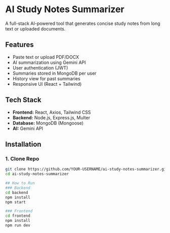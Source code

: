 # AI Study Notes Summarizer

A full-stack AI-powered tool that generates concise study notes from long text or uploaded documents.

## Features
- Paste text or upload PDF/DOCX
- AI summarization using Gemini API
- User authentication (JWT)
- Summaries stored in MongoDB per user
- History view for past summaries
- Responsive UI (React + Tailwind)

## Tech Stack
- **Frontend:** React, Axios, Tailwind CSS
- **Backend:** Node.js, Express.js, Multer
- **Database:** MongoDB (Mongoose)
- **AI:** Gemini API

## Installation

### 1. Clone Repo
```bash
git clone https://github.com/YOUR-USERNAME/ai-study-notes-summarizer.git
cd ai-study-notes-summarizer

## How to Run
### Backend
cd backend  
npm install  
npm start  

### Frontend
cd frontend  
npm install  
npm run dev  
